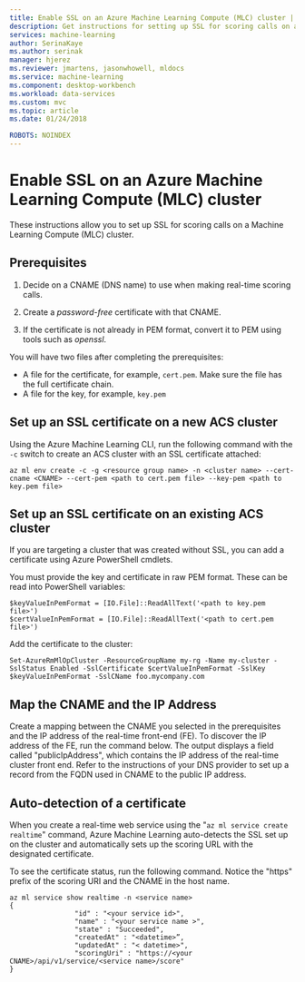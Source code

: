 ```yaml
---
title: Enable SSL on an Azure Machine Learning Compute (MLC) cluster | Microsoft Docs
description: Get instructions for setting up SSL for scoring calls on an Azure Machine Learning Compute (MLC) cluster
services: machine-learning
author: SerinaKaye
ms.author: serinak
manager: hjerez
ms.reviewer: jmartens, jasonwhowell, mldocs
ms.service: machine-learning
ms.component: desktop-workbench
ms.workload: data-services
ms.custom: mvc
ms.topic: article
ms.date: 01/24/2018

ROBOTS: NOINDEX
---
```


# Enable SSL on an Azure Machine Learning Compute (MLC) cluster 

These instructions allow you to set up SSL for scoring calls on a Machine Learning Compute (MLC) cluster. 

## Prerequisites 

1. Decide on a CNAME (DNS name) to use when making real-time scoring calls.

2. Create a *password-free* certificate with that CNAME.

3. If the certificate is not already in PEM format, convert it to PEM using tools such as *openssl*.

You will have two files after completing the prerequisites:

* A file for the certificate, for example, `cert.pem`. Make sure the file has the full certificate chain.
* A file for the key, for example, `key.pem`



## Set up an SSL certificate on a new ACS cluster

Using the Azure Machine Learning CLI, run the following command with the `-c` switch to create an ACS cluster with an SSL certificate attached:

```
az ml env create -c -g <resource group name> -n <cluster name> --cert-cname <CNAME> --cert-pem <path to cert.pem file> --key-pem <path to key.pem file>
```


## Set up an SSL certificate on an existing ACS cluster

If you are targeting a cluster that was created without SSL, you can add a certificate using Azure PowerShell cmdlets.

You must provide the key and certificate in raw PEM format. These can be read into PowerShell variables:

```
$keyValueInPemFormat = [IO.File]::ReadAllText('<path to key.pem file>')
$certValueInPemFormat = [IO.File]::ReadAllText('<path to cert.pem file>')
```
Add the certificate to the cluster: 

```
Set-AzureRmMlOpCluster -ResourceGroupName my-rg -Name my-cluster -SslStatus Enabled -SslCertificate $certValueInPemFormat -SslKey $keyValueInPemFormat -SslCName foo.mycompany.com
```

## Map the CNAME and the IP Address

Create a mapping between the CNAME you selected in the prerequisites and the IP address of the real-time front-end (FE). To discover the IP address of the FE, run the command below. The output displays a field called "publicIpAddress", which contains the IP address of the real-time cluster front end. Refer to the instructions of your DNS provider to set up a record from the FQDN used in CNAME to the public IP address.



## Auto-detection of a certificate 

When you create a real-time web service using the "`az ml service create realtime`" command, Azure Machine Learning auto-detects the SSL set up on the cluster and automatically sets up the scoring URL with the designated certificate. 

To see the certificate status, run the following command. Notice the "https" prefix of the scoring URI and the CNAME in the host name. 

``` 
az ml service show realtime -n <service name>
{
                "id" : "<your service id>",
                "name" : "<your service name >",
                "state" : "Succeeded",
                "createdAt" : "<datetime>”,
                "updatedAt" : "< datetime>",
                "scoringUri" : "https://<your CNAME>/api/v1/service/<service name>/score"
}
```
